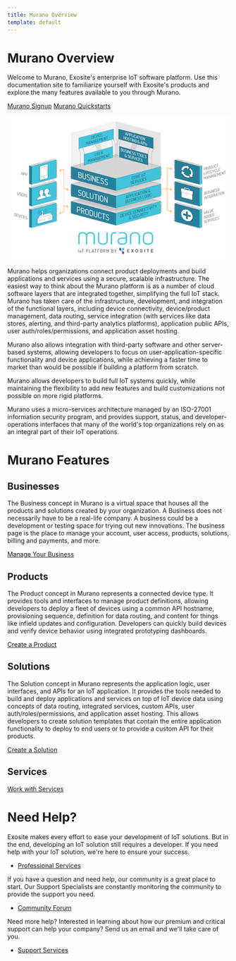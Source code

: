 ```yaml
---
title: Murano Overview
template: default
---
```


# Murano Overview

Welcome to Murano, Exosite's enterprise IoT software platform. Use this documentation site to familiarize yourself with Exosite's products and explore the many features available to you through Murano.

<a class="btn orange" href="https://exosite.com/business/signup">Murano Signup</a>
<a class="btn orange" href="/quickstarts">Murano Quickstarts</a>

![murano overview image](/assets/platform_overview.png)

Murano helps organizations connect product deployments and build applications and services using a secure, scalable infrastructure. The easiest way to think about the Murano platform is as a number of cloud software layers that are integrated together, simplifying the full IoT stack. Murano has taken care of the infrastructure, development, and integration of the functional layers, including device connectivity, device/product management, data routing, service integration (with services like data stores, alerting, and third-party analytics platforms), application public APIs, user auth/roles/permissions, and application asset hosting. 

Murano also allows integration with third-party software and other server-based systems, allowing developers to focus on user-application-specific functionality and device applications, while achieving a faster time to market than would be possible if building a platform from scratch. 

Murano allows developers to build full IoT systems quickly, while maintaining the flexibility to add new features and build customizations not possible on more rigid platforms.

Murano uses a micro-services architecture managed by an ISO-27001 information security program, and provides support, status, and developer-operations interfaces that many of the world's top organizations rely on as an integral part of their IoT operations. 

# Murano Features

## Businesses

The Business concept in Murano is a virtual space that houses all the products and solutions created by your organization. A Business does not necessarily have to be a real-life company. A business could be a development or testing space for trying out new innovations. The business page is the place to manage your account, user access, products, solutions, billing and payments, and more.

[Manage Your Business](/guides/manage-business/)

## Products

The Product concept in Murano represents a connected device type. It provides tools and interfaces to manage product definitions, allowing developers to deploy a fleet of devices using a common API hostname, provisioning sequence, definition for data routing, and content for things like infield updates and configuration. Developers can quickly build devices and verify device behavior using integrated prototyping dashboards.

[Create a Product](/guides/create-product/)

## Solutions

The Solution concept in Murano represents the application logic, user interfaces, and APIs for an IoT application. It provides the tools needed to build and deploy applications and services on top of IoT device data using concepts of data routing, integrated services, custom APIs, user auth/roles/permissions, and application asset hosting. This allows developers to create solution templates that contain the entire application functionality to deploy to end users or to provide a custom API for their products.

[Create a Solution](/guides/create-solution/)

## Services

[Work with Services](/reference/services/)

# Need Help?

Exosite makes every effort to ease your development of IoT solutions. But in the end, developing an IoT solution still requires a developer. If you need help with your IoT solution, we're here to ensure your success.


- [Professional Services](https://exosite.com/services/professional-services/)

If you have a question and need help, our community is a great place to start. Our Support Specialists are constantly monitoring the community to provide the support you need.

- [Community Forum](https://community.exosite.com/)

Need more help? Interested in learning about how our premium and critical support can help your company? Send us an email and we'll take care of you.

- [Support Services](https://support.exosite.com/hc/)


